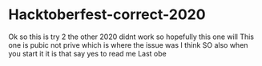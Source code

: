 # Hacktoberfest-correct-2020

Ok so this is try 2 the other 2020 didnt work so hopefully this one will
This one is pubic not prive which is where the issue was I think
SO also when you start it it is that say yes to read me
Last obe
